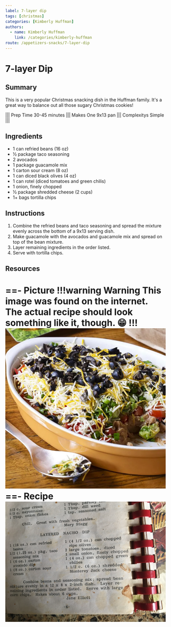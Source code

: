 ```yaml
---
label: 7-layer dip
tags: [christmas]
categories: [Kimberly Huffman]
authors:
  - name: Kimberly Huffman
    link: /categories/kimberly-huffman
route: /appetizers-snacks/7-layer-dip
---
```


# 7-layer Dip

## Summary
This is a very popular Christmas snacking dish in the Huffman family. It's a great way to balance out all those sugary Christmas cookies!

||| Prep Time
30-45 minutes
||| Makes
One 9x13 pan
||| Complexitys
Simple
|||

## Ingredients
- 1 can refried beans (16 oz)
- ½ package taco seasoning
- 2 avocados
- 1 package guacamole mix
- 1 carton sour cream (8 oz)
- 1 can diced black olives (4 oz)
- 1 can rotel (diced tomatoes and green chilis)
- 1 onion, finely chopped
- ½ package shredded cheese (2 cups)
- 1+ bags tortilla chips

## Instructions
1. Combine the refried beans and taco seasoning and spread the mixture evenly across the bottom of a 9x13 serving dish.
2. Make guacamole with the avocados and guacamole mix and spread on top of the bean mixture.
3. Layer remaining ingredients in the order listed.
4. Serve with tortilla chips.

## Resources
==- Picture
!!!warning Warning
This image was found on the internet. The actual recipe should look something like it, though. 😁
!!!
![](/static/banners/tmp/7-layer-dip.webp)
==- Recipe
![](/static/recipes/7-layer-dip.jpg)
===
